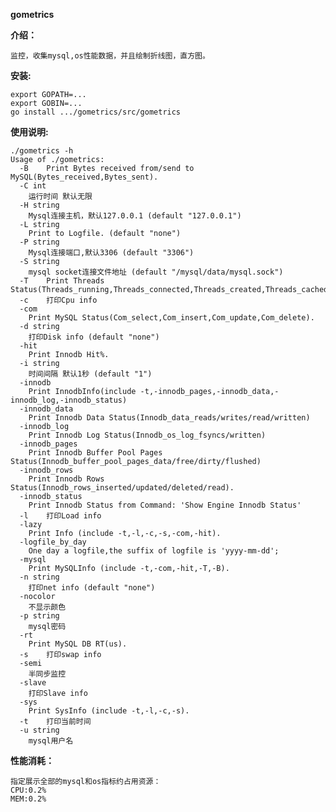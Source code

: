 **gometrics**

**介绍：**

    监控，收集mysql,os性能数据，并且绘制折线图，直方图。

**安装:**

	export GOPATH=...
    export GOBIN=...
    go install .../gometrics/src/gometrics

**使用说明:**
    
	./gometrics -h
    Usage of ./gometrics:
      -B	Print Bytes received from/send to MySQL(Bytes_received,Bytes_sent).
      -C int
    	运行时间 默认无限
      -H string
    	Mysql连接主机，默认127.0.0.1 (default "127.0.0.1")
      -L string
    	Print to Logfile. (default "none")
      -P string
    	Mysql连接端口,默认3306 (default "3306")
      -S string
    	mysql socket连接文件地址 (default "/mysql/data/mysql.sock")
      -T	Print Threads Status(Threads_running,Threads_connected,Threads_created,Threads_cached).
      -c	打印Cpu info
      -com
    	Print MySQL Status(Com_select,Com_insert,Com_update,Com_delete).
      -d string
    	打印Disk info (default "none")
      -hit
    	Print Innodb Hit%.
      -i string
    	时间间隔 默认1秒 (default "1")
      -innodb
    	Print InnodbInfo(include -t,-innodb_pages,-innodb_data,-innodb_log,-innodb_status)
      -innodb_data
    	Print Innodb Data Status(Innodb_data_reads/writes/read/written)
      -innodb_log
    	Print Innodb Log Status(Innodb_os_log_fsyncs/written)
      -innodb_pages
    	Print Innodb Buffer Pool Pages Status(Innodb_buffer_pool_pages_data/free/dirty/flushed)
      -innodb_rows
    	Print Innodb Rows Status(Innodb_rows_inserted/updated/deleted/read).
      -innodb_status
    	Print Innodb Status from Command: 'Show Engine Innodb Status'
      -l	打印Load info
      -lazy
    	Print Info (include -t,-l,-c,-s,-com,-hit).
      -logfile_by_day
    	One day a logfile,the suffix of logfile is 'yyyy-mm-dd';
      -mysql
    	Print MySQLInfo (include -t,-com,-hit,-T,-B).
      -n string
    	打印net info (default "none")
      -nocolor
    	不显示颜色
      -p string
    	mysql密码
      -rt
    	Print MySQL DB RT(us).
      -s	打印swap info
      -semi
    	半同步监控
      -slave
    	打印Slave info
      -sys
    	Print SysInfo (include -t,-l,-c,-s).
      -t	打印当前时间
      -u string
    	mysql用户名

**性能消耗：**

    指定展示全部的mysql和os指标约占用资源：
    CPU:0.2%
    MEM:0.2%